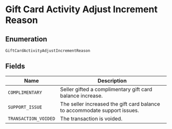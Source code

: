 
# Gift Card Activity Adjust Increment Reason

## Enumeration

`GiftCardActivityAdjustIncrementReason`

## Fields

| Name | Description |
|  --- | --- |
| `COMPLIMENTARY` | Seller gifted a complimentary gift card balance increase. |
| `SUPPORT_ISSUE` | The seller increased the gift card balance<br>to accommodate support issues. |
| `TRANSACTION_VOIDED` | The transaction is voided. |

